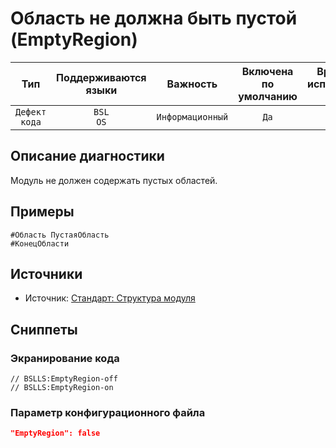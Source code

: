 # Область не должна быть пустой (EmptyRegion)

| Тип | Поддерживаются<br/>языки | Важность | Включена<br/>по умолчанию | Время на<br/>исправление (мин) | Тэги |
| :-: | :-: | :-: | :-: | :-: | :-: |
| `Дефект кода` | `BSL`<br/>`OS` | `Информационный` | `Да` | `1` | `standard` |

<!-- Блоки выше заполняются автоматически, не трогать -->
## Описание диагностики
Модуль не должен содержать пустых областей.
<!-- Описание диагностики заполняется вручную. Необходимо понятным языком описать смысл и схему работу -->

## Примеры
<!-- В данном разделе приводятся примеры, на которые диагностика срабатывает, а также можно привести пример, как можно исправить ситуацию -->
```bsl
#Область ПустаяОбласть
#КонецОбласти
```

## Источники

* Источник: [Стандарт: Структура модуля](https://its.1c.ru/db/v8std#content:455:hdoc)

## Сниппеты

<!-- Блоки ниже заполняются автоматически, не трогать -->
### Экранирование кода

```bsl
// BSLLS:EmptyRegion-off
// BSLLS:EmptyRegion-on
```

### Параметр конфигурационного файла

```json
"EmptyRegion": false
```
